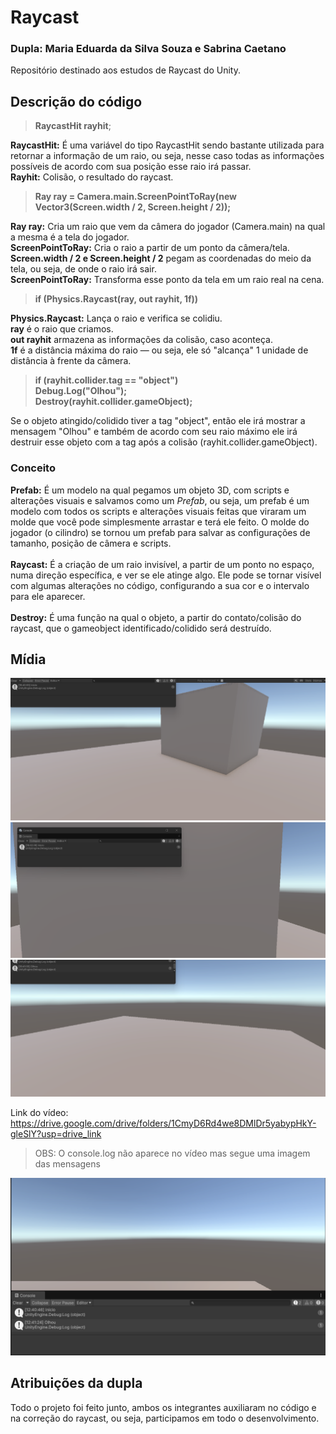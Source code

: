 # Raycast
### Dupla: Maria Eduarda da Silva Souza e Sabrina Caetano
Repositório destinado aos estudos de Raycast do Unity.<br>

## Descrição do código

>**RaycastHit rayhit**;

**RaycastHit:** É uma variável do tipo RaycastHit sendo bastante utilizada para retornar a informação de um raio, ou seja, nesse caso todas as informações possíveis de acordo com sua posição esse raio irá passar.
<br>**Rayhit:** Colisão, o resultado do raycast.

>**Ray ray = Camera.main.ScreenPointToRay(new Vector3(Screen.width / 2, Screen.height / 2));**

**Ray ray:** Cria um raio que vem da câmera do jogador (Camera.main) na qual a mesma é a tela do jogador.<br>
**ScreenPointToRay:**  Cria o raio a partir de um ponto da câmera/tela.<br>
**Screen.width / 2 e Screen.height / 2** pegam as coordenadas do meio da tela, ou seja, de onde o raio irá sair.<br>
**ScreenPointToRay:** Transforma esse ponto da tela em um raio real na cena.<br>

>**if (Physics.Raycast(ray, out rayhit, 1f))**

**Physics.Raycast:** Lança o raio e verifica se colidiu. <br>
**ray** é o raio que criamos. <br>
**out rayhit** armazena as informações da colisão, caso aconteça. <br>
**1f** é a distância máxima do raio — ou seja, ele só "alcança" 1 unidade de distância à frente da câmera.

>**if (rayhit.collider.tag == "object")**<br>
>**Debug.Log("Olhou");**<br>
>**Destroy(rayhit.collider.gameObject);**

Se o objeto atingido/colidido tiver a tag "object", então ele irá mostrar a mensagem "Olhou" e também de acordo com seu raio máximo ele irá destruir esse objeto com a tag após a colisão (rayhit.collider.gameObject).

### Conceito

**Prefab:** É um modelo na qual pegamos um objeto 3D, com scripts e alterações visuais e salvamos como um _Prefab_, ou seja, um prefab é um modelo com todos os scripts e alterações visuais feitas que viraram um molde que você pode simplesmente arrastar e terá ele feito. O molde do jogador (o cilindro) se tornou um prefab para salvar as configurações de tamanho, posição de câmera e scripts.<br>
<br>
**Raycast:** É a criação de um raio invisível, a partir de um ponto no espaço, numa direção específica, e ver se ele atinge algo. Ele pode se tornar visível com algumas alterações no código, configurando a sua cor e o intervalo para ele aparecer.<br>
<br>
**Destroy:** É uma função na qual o objeto, a partir do contato/colisão do raycast, que o gameobject identificado/colidido será destruído.

## Mídia

![IMGInicio](https://github.com/SouzaDuda/Raycast/blob/main/IMG1.png)
![IMGInicioEmFrenteAoCubo](https://github.com/SouzaDuda/Raycast/blob/main/IMG2.png)
![IMGOlhou](https://github.com/SouzaDuda/Raycast/blob/main/IMG3.png)

Link do vídeo:<br>
https://drive.google.com/drive/folders/1CmyD6Rd4we8DMlDr5yabypHkY-gleSlY?usp=drive_link<br>
> OBS: O console.log não aparece no vídeo mas segue uma imagem das mensagens

![IMGConsole](https://github.com/SouzaDuda/Raycast/blob/main/IMG4.png)

## Atribuições da dupla
Todo o projeto foi feito junto, ambos os integrantes auxiliaram no código e na correção do raycast, ou seja, participamos em todo o desenvolvimento.
